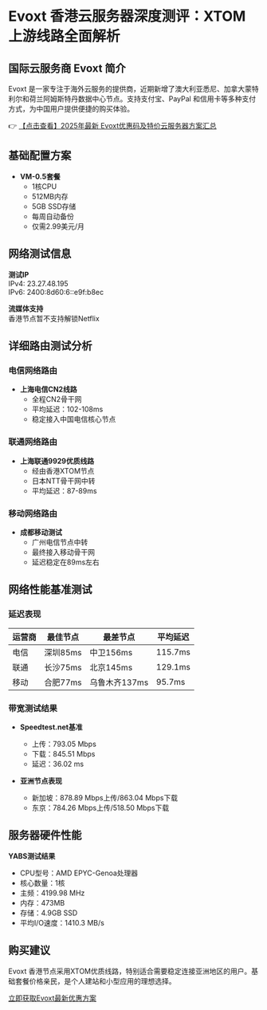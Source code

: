 # Evoxt 香港云服务器深度测评：XTOM上游线路全面解析

## 国际云服务商 Evoxt 简介
Evoxt 是一家专注于海外云服务的提供商，近期新增了澳大利亚悉尼、加拿大蒙特利尔和荷兰阿姆斯特丹数据中心节点。支持支付宝、PayPal 和信用卡等多种支付方式，为中国用户提供便捷的购买体验。

👉 [【点击查看】2025年最新 Evoxt优惠码及特价云服务器方案汇总](https://bit.ly/evoxt)

## 基础配置方案
- **VM-0.5套餐**
  - 1核CPU
  - 512MB内存
  - 5GB SSD存储
  - 每周自动备份
  - 仅需2.99美元/月

## 网络测试信息
**测试IP**  
IPv4: 23.27.48.195  
IPv6: 2400:8d60:6::e9f:b8ec

**流媒体支持**  
香港节点暂不支持解锁Netflix

## 详细路由测试分析
### 电信网络路由
- **上海电信CN2线路**
  - 全程CN2骨干网
  - 平均延迟：102-108ms
  - 稳定接入中国电信核心节点

### 联通网络路由
- **上海联通9929优质线路**
  - 经由香港XTOM节点
  - 日本NTT骨干网中转
  - 平均延迟：87-89ms

### 移动网络路由
- **成都移动测试**
  - 广州电信节点中转
  - 最终接入移动骨干网
  - 延迟稳定在89ms左右

## 网络性能基准测试
### 延迟表现
| 运营商 | 最佳节点 | 最差节点 | 平均延迟 |
|--------|----------|----------|----------|
| 电信   | 深圳85ms | 中卫156ms| 115.7ms |
| 联通   | 长沙75ms | 北京145ms| 129.1ms |
| 移动   | 合肥77ms | 乌鲁木齐137ms| 95.7ms |

### 带宽测试结果
- **Speedtest.net基准**
  - 上传：793.05 Mbps
  - 下载：845.51 Mbps
  - 延迟：36.02 ms

- **亚洲节点表现**
  - 新加坡：878.89 Mbps上传/863.04 Mbps下载
  - 东京：784.26 Mbps上传/518.50 Mbps下载

## 服务器硬件性能
**YABS测试结果**
- CPU型号：AMD EPYC-Genoa处理器
- 核心数量：1核
- 主频：4199.98 MHz
- 内存：473MB
- 存储：4.9GB SSD
- 平均I/O速度：1410.3 MB/s

## 购买建议
Evoxt 香港节点采用XTOM优质线路，特别适合需要稳定连接亚洲地区的用户。基础套餐价格亲民，是个人建站和小型应用的理想选择。

[立即获取Evoxt最新优惠方案](https://bit.ly/evoxt)